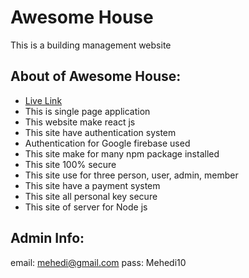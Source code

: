 # Awesome House

This is a building management website

## About of Awesome House:
- [Live Link](https://awesome-house-190c8.web.app/)
- This is single page application
- This website make react js
- This site have authentication system
- Authentication for Google firebase used
- This site make for many npm package installed
- This site 100% secure
- This site use for three person, user, admin, member
- This site have a payment system
- This site all personal key secure
- This site of server for Node js


## Admin Info:
email: mehedi@gmail.com
pass: Mehedi10
